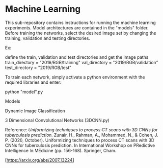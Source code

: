 # Machine Learning
This sub-repository contains instructions for running the machine learning experiments. Model architectures are contained in the "models" folder. Before training the networks, select the desired image set by changing the 
training, validation and testing directories. 

Ex: 

define the train, validation and test directories and get the image paths
train_directory = "2019/RGB/training"
val_directory = "2019/RGB/validation"
test_directory = "2019/RGB/test"

To train each network, simply activate a python environment with the required libraries and enter:

python "model".py

Models 

Dynamic Image Classification 

3 Dimensional Convolutional Networks (3DCNN.py) 

Reference: *Uniformizing techniques to process CT scans with 3D CNNs for tuberculosis prediction.*
Zunair, H., Rahman, A., Mohammed, N., & Cohen, J. P. (2020, October). Uniformizing techniques to process CT scans with 3D CNNs for tuberculosis prediction.
In International Workshop on PRedictive Intelligence In MEdicine (pp. 156-168). Springer, Cham.

[https://arxiv.org/abs/2007.13224]
